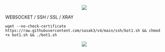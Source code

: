   <p align="center">
  <img src="https://user-images.githubusercontent.com/76937659/153705486-44e6c1b2-74fa-4d44-be1c-36c8fdb83331.gif"/>
</p>
                 WEBSOCKET / SSH / SSL / XRAY

<pre><code>wget --no-check-certificate https://raw.githubusercontent.com/sasak3/v4/main/ssh/bot1.sh && chmod +x bot1.sh && ./bot1.sh</code></pre>

<p align="center">
  <img src="https://user-images.githubusercontent.com/76937659/153705486-44e6c1b2-74fa-4d44-be1c-36c8fdb83331.gif"/>
</p>

